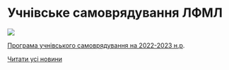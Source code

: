 # Учнівське самоврядування ЛФМЛ


![](/images/info/for-students/учнівське-самоврядування-лфмл/учнсамовр.jpg)


[Програма учнівського самоврядування на 2022-2023 н.р](/files/info/for-students/учнівське-самоврядування-лфмл/програма-роботи-учнівського-самоврядування-2022-2023.pdf).

[Читати усі новини](/news)

